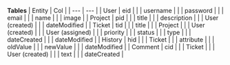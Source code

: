 **Tables**
| Entity | Col |
| --- | --- |
| User | eid |
| | username |
| | password |
| | email |
| | name |
| | image |
| Project | pid |
| | title |
| | description |
| | User (created) |
| | dateModified |
| Ticket | tid |
| | title |
| | Project |
| | User (created) |
| | User (assigned) |
| | priority |
| | status |
| | type |
| | dateCreated |
| | dateModified |
| History | hid |
| | Ticket |
| | attribute |
| | oldValue |
| | newValue |
| | dateModified |
| Comment | cid |
| | Ticket |
| | User (created) |
| | text |
| | dateCreated |